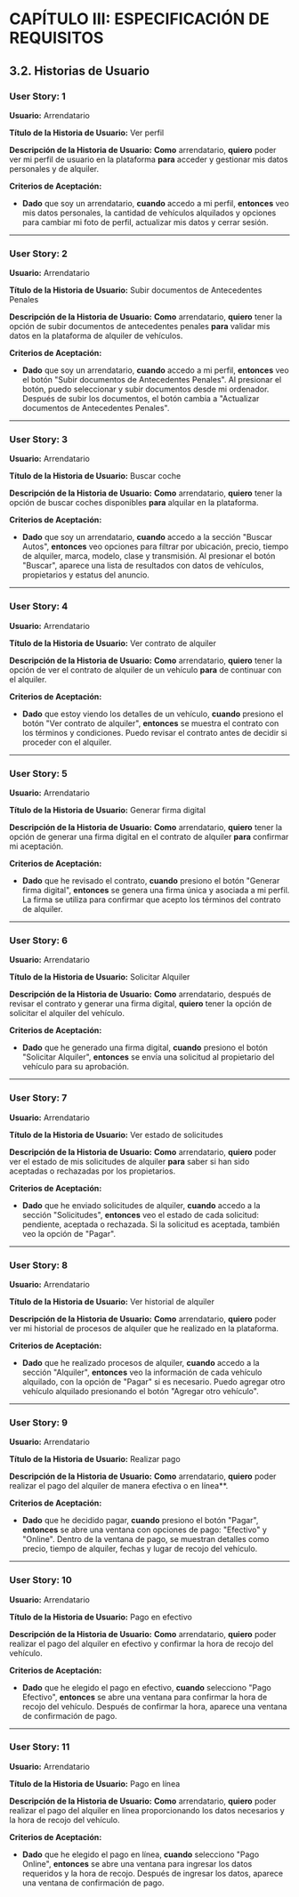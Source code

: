 # CAPÍTULO III: ESPECIFICACIÓN DE REQUISITOS 

## 3.2. Historias de Usuario

### **User Story: 1**
**Usuario:** Arrendatario

**Título de la Historia de Usuario:** Ver perfil

**Descripción de la Historia de Usuario:** **Como** arrendatario, **quiero** poder ver mi perfil de usuario en la plataforma **para** acceder y gestionar mis datos personales y de alquiler.

**Criterios de Aceptación:**
- **Dado** que soy un arrendatario, **cuando** accedo a mi perfil, **entonces** veo mis datos personales, la cantidad de vehículos alquilados y opciones para cambiar mi foto de perfil, actualizar mis datos y cerrar sesión.

***

### **User Story: 2**
**Usuario:** Arrendatario

**Título de la Historia de Usuario:** Subir documentos de Antecedentes Penales

**Descripción de la Historia de Usuario:** **Como** arrendatario, **quiero** tener la opción de subir documentos de antecedentes penales **para** validar mis datos en la plataforma de alquiler de vehículos.

**Criterios de Aceptación:**
- **Dado** que soy un arrendatario, **cuando** accedo a mi perfil, **entonces** veo el botón "Subir documentos de Antecedentes Penales". Al presionar el botón, puedo seleccionar y subir documentos desde mi ordenador. Después de subir los documentos, el botón cambia a "Actualizar documentos de Antecedentes Penales".

***

### **User Story: 3**
**Usuario:** Arrendatario

**Título de la Historia de Usuario:** Buscar coche

**Descripción de la Historia de Usuario:** **Como** arrendatario, **quiero** tener la opción de buscar coches disponibles **para** alquilar en la plataforma.

**Criterios de Aceptación:**
- **Dado** que soy un arrendatario, **cuando** accedo a la sección "Buscar Autos", **entonces** veo opciones para filtrar por ubicación, precio, tiempo de alquiler, marca, modelo, clase y transmisión. Al presionar el botón "Buscar", aparece una lista de resultados con datos de vehículos, propietarios y estatus del anuncio.

***

### **User Story: 4**
**Usuario:** Arrendatario

**Título de la Historia de Usuario:** Ver contrato de alquiler

**Descripción de la Historia de Usuario:** **Como** arrendatario, **quiero** tener la opción de ver el contrato de alquiler de un vehículo **para** de continuar con el alquiler.

**Criterios de Aceptación:**
- **Dado** que estoy viendo los detalles de un vehículo, **cuando** presiono el botón "Ver contrato de alquiler", **entonces** se muestra el contrato con los términos y condiciones. Puedo revisar el contrato antes de decidir si proceder con el alquiler.

***

### **User Story: 5**
**Usuario:** Arrendatario

**Título de la Historia de Usuario:** Generar firma digital

**Descripción de la Historia de Usuario:** **Como** arrendatario, **quiero** tener la opción de generar una firma digital en el contrato de alquiler **para** confirmar mi aceptación.

**Criterios de Aceptación:**
- **Dado** que he revisado el contrato, **cuando** presiono el botón "Generar firma digital", **entonces** se genera una firma única y asociada a mi perfil. La firma se utiliza para confirmar que acepto los términos del contrato de alquiler.

***

### **User Story: 6**
**Usuario:** Arrendatario

**Título de la Historia de Usuario:** Solicitar Alquiler

**Descripción de la Historia de Usuario:** **Como** arrendatario, después de revisar el contrato y generar una firma digital, **quiero** tener la opción de solicitar el alquiler del vehículo.

**Criterios de Aceptación:**
- **Dado** que he generado una firma digital, **cuando** presiono el botón "Solicitar Alquiler", **entonces** se envía una solicitud al propietario del vehículo para su aprobación.

***

### **User Story: 7**
**Usuario:** Arrendatario

**Título de la Historia de Usuario:** Ver estado de solicitudes

**Descripción de la Historia de Usuario:** **Como** arrendatario, **quiero** poder ver el estado de mis solicitudes de alquiler **para** saber si han sido aceptadas o rechazadas por los propietarios.

**Criterios de Aceptación:**
- **Dado** que he enviado solicitudes de alquiler, **cuando** accedo a la sección "Solicitudes", **entonces** veo el estado de cada solicitud: pendiente, aceptada o rechazada. Si la solicitud es aceptada, también veo la opción de "Pagar".

***

### **User Story: 8**
**Usuario:** Arrendatario

**Título de la Historia de Usuario:** Ver historial de alquiler

**Descripción de la Historia de Usuario:** **Como** arrendatario, **quiero** poder ver mi historial de procesos de alquiler que he realizado en la plataforma.

**Criterios de Aceptación:**
- **Dado** que he realizado procesos de alquiler, **cuando** accedo a la sección "Alquiler", **entonces** veo la información de cada vehículo alquilado, con la opción de "Pagar" si es necesario. Puedo agregar otro vehículo alquilado presionando el botón "Agregar otro vehículo".

***

### **User Story: 9**
**Usuario:** Arrendatario

**Título de la Historia de Usuario:** Realizar pago

**Descripción de la Historia de Usuario:** **Como** arrendatario, **quiero** poder realizar el pago del alquiler de manera efectiva o en línea**.

**Criterios de Aceptación:**
- **Dado** que he decidido pagar, **cuando** presiono el botón "Pagar", **entonces** se abre una ventana con opciones de pago: "Efectivo" y "Online". Dentro de la ventana de pago, se muestran detalles como precio, tiempo de alquiler, fechas y lugar de recojo del vehículo.

***

### **User Story: 10**
**Usuario:** Arrendatario

**Título de la Historia de Usuario:** Pago en efectivo

**Descripción de la Historia de Usuario:** **Como** arrendatario, **quiero** poder realizar el pago del alquiler en efectivo y confirmar la hora de recojo del vehículo.

**Criterios de Aceptación:**
- **Dado** que he elegido el pago en efectivo, **cuando** selecciono "Pago Efectivo", **entonces** se abre una ventana para confirmar la hora de recojo del vehículo. Después de confirmar la hora, aparece una ventana de confirmación de pago.

***

### **User Story: 11**
**Usuario:** Arrendatario

**Título de la Historia de Usuario:** Pago en línea

**Descripción de la Historia de Usuario:** **Como** arrendatario, **quiero** poder realizar el pago del alquiler en línea proporcionando los datos necesarios y la hora de recojo del vehículo.

**Criterios de Aceptación:**
- **Dado** que he elegido el pago en línea, **cuando** selecciono "Pago Online", **entonces** se abre una ventana para ingresar los datos requeridos y la hora de recojo. Después de ingresar los datos, aparece una ventana de confirmación de pago.
